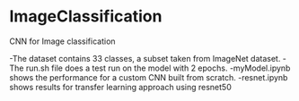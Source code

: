 # ImageClassification
CNN for Image classification

-The dataset contains 33 classes, a subset taken from ImageNet dataset.
-The run.sh file does a test run on the model with 2 epochs.
-myModel.ipynb shows the performance for a custom CNN built from scratch.
-resnet.ipynb shows results for transfer learning approach using resnet50
